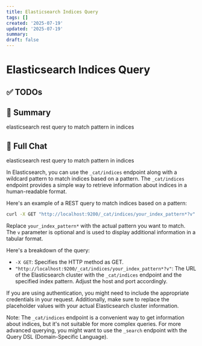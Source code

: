 ```yaml
---
title: Elasticsearch Indices Query
tags: []
created: '2025-07-19'
updated: '2025-07-19'
summary:
draft: false
---
```


# Elasticsearch Indices Query

## ✅ TODOs


## 📌 Summary
elasticsearch rest query to match pattern in indices

## 🧠 Full Chat


elasticsearch rest query to match pattern in indices

In Elasticsearch, you can use the `_cat/indices` endpoint along with a wildcard pattern to match indices based on a pattern. The `_cat/indices` endpoint provides a simple way to retrieve information about indices in a human-readable format.

Here's an example of a REST query to match indices based on a pattern:

```bash
curl -X GET "http://localhost:9200/_cat/indices/your_index_pattern*?v"
```

Replace `your_index_pattern*` with the actual pattern you want to match. The `v` parameter is optional and is used to display additional information in a tabular format.

Here's a breakdown of the query:

- `-X GET`: Specifies the HTTP method as GET.
- `"http://localhost:9200/_cat/indices/your_index_pattern*?v"`: The URL of the Elasticsearch cluster with the `_cat/indices` endpoint and the specified index pattern. Adjust the host and port accordingly.

If you are using authentication, you might need to include the appropriate credentials in your request. Additionally, make sure to replace the placeholder values with your actual Elasticsearch cluster information.

Note: The `_cat/indices` endpoint is a convenient way to get information about indices, but it's not suitable for more complex queries. For more advanced querying, you might want to use the `_search` endpoint with the Query DSL (Domain-Specific Language).